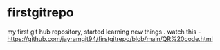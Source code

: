 # firstgitrepo
my first git hub repository, started learning new things .
watch this - https://github.com/jayramgit94/firstgitrepo/blob/main/QR%20code.html
